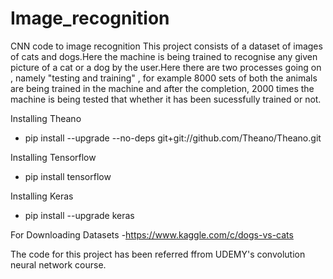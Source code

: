 # Image_recognition
CNN code to image recognition
This project consists of a dataset of images of cats and dogs.Here the machine is being trained to recognise 
any given picture of a cat or a dog by the user.Here there are two processes going on , namely "testing and training" , for 
example 8000 sets of both the animals are being trained in the machine and after the completion, 2000 times the machine 
is being tested that whether it has been sucessfully trained or not.

 Installing Theano
- pip install --upgrade --no-deps git+git://github.com/Theano/Theano.git

 Installing Tensorflow
- pip install tensorflow

 Installing Keras
- pip install --upgrade keras

 For Downloading Datasets
-https://www.kaggle.com/c/dogs-vs-cats


The code for this project has been referred ffrom UDEMY's convolution neural network course.
